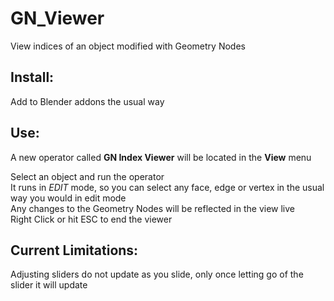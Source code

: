 # GN_Viewer
View indices of an object modified with Geometry Nodes

## Install:
Add to Blender addons the usual way  

## Use:
A new operator called **GN Index Viewer** will be located in the **View** menu

Select an object and run the operator  
It runs in *EDIT* mode, so you can select any face, edge or vertex in the usual way you would in edit mode  
Any changes to the Geometry Nodes will be reflected in the view live  
Right Click or hit ESC to end the viewer

## Current Limitations:
Adjusting sliders do not update as you slide, only once letting go of the slider it will update

